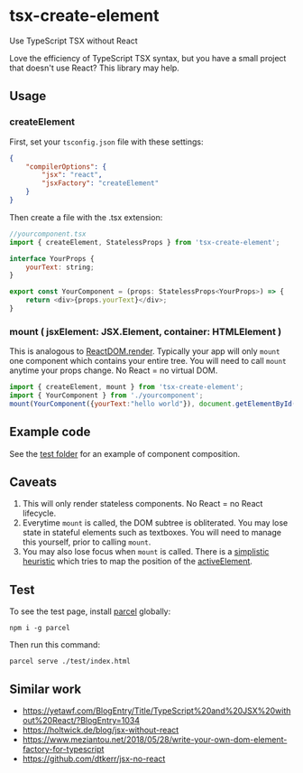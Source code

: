 # tsx-create-element
Use TypeScript TSX without React

Love the efficiency of TypeScript TSX syntax, but you have a small project that doesn't use React? This library may help.

## Usage

### createElement
First, set your `tsconfig.json` file with these settings:
```json
{
    "compilerOptions": {
        "jsx": "react",
        "jsxFactory": "createElement"
    }
}
```

Then create a file with the .tsx extension:
```js
//yourcomponent.tsx
import { createElement, StatelessProps } from 'tsx-create-element';

interface YourProps {
    yourText: string;
}

export const YourComponent = (props: StatelessProps<YourProps>) => {
    return <div>{props.yourText}</div>;
}
```

### mount ( jsxElement: JSX.Element, container: HTMLElement )
This is analogous to [ReactDOM.render](https://reactjs.org/docs/react-dom.html#render). Typically your app will only `mount` one component which contains your entire tree. You will need to call `mount` anytime your props change. No React = no virtual DOM.

```js
import { createElement, mount } from 'tsx-create-element';
import { YourComponent } from './yourcomponent';
mount(YourComponent({yourText:"hello world"}), document.getElementById('your-div-ID'));
```

## Example code
See the [test folder](https://github.com/danmarshall/tsx-create-element/tree/master/test) for an example of component composition.

## Caveats
1. This will only render stateless components. No React = no React lifecycle.
1. Everytime `mount` is called, the DOM subtree is obliterated. You may lose state in stateful elements such as textboxes. You will need to manage this yourself, prior to calling `mount`.
1. You may also lose focus when `mount` is called. There is a [simplistic heuristic](https://github.com/danmarshall/tsx-create-element/blob/master/src/index.ts#L119) which tries to map the position of the [activeElement](https://developer.mozilla.org/en-US/docs/Web/API/DocumentOrShadowRoot/activeElement).

## Test
To see the test page, install [parcel](https://www.npmjs.com/package/parcel) globally:

```
npm i -g parcel
```

Then run this command:

```
parcel serve ./test/index.html
```

## Similar work
* https://yetawf.com/BlogEntry/Title/TypeScript%20and%20JSX%20without%20React/?BlogEntry=1034
* https://holtwick.de/blog/jsx-without-react
* https://www.meziantou.net/2018/05/28/write-your-own-dom-element-factory-for-typescript
* https://github.com/dtkerr/jsx-no-react
